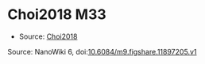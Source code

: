 <a name="material" />

# Choi2018 M33
<script type="application/ld+json">
  {
    "@context": "https://schema.org/",
    "@type": "ChemicalSubstance",
    "@id": "https://egonw.github.io/nanowiki/nanowiki544.html#material",
    "http://purl.org/dc/terms/conformsTo":
      {
        "@type": "CreativeWork",
        "@id": "https://bioschemas.org/profiles/ChemicalSubstance/0.4-RELEASE/"
      },
    "identfier": "544",
    "name": "Choi2018 M33",
    "url": "https://egonw.github.io/nanowiki/nanowiki544.html#material",
    "sameAs": "http://127.0.0.1/mediawiki/index.php/Special:URIResolver/Choi2018_M33"
  }
</script>


* Source: [Choi2018](Choi2018.md)


Source: NanoWiki 6, doi:[10.6084/m9.figshare.11897205.v1](https://doi.org/10.6084/m9.figshare.11897205.v1)
